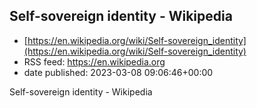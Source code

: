 ## Self-sovereign identity - Wikipedia
 - [https://en.wikipedia.org/wiki/Self-sovereign_identity](https://en.wikipedia.org/wiki/Self-sovereign_identity)
 - RSS feed: https://en.wikipedia.org
 - date published: 2023-03-08 09:06:46+00:00

Self-sovereign identity - Wikipedia

